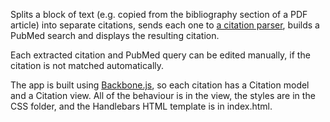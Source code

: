 Splits a block of text (e.g. copied from the bibliography section of a PDF article) into separate citations, sends each one to [a citation parser](https://github.com/hubgit/citation-parser), builds a PubMed search and displays the resulting citation.

Each extracted citation and PubMed query can be edited manually, if the citation is not matched automatically.

The app is built using [Backbone.js](http://backbonejs.org/), so each citation has a Citation model and a Citation view. All of the behaviour is in the view, the styles are in the CSS folder, and the Handlebars HTML template is in index.html.